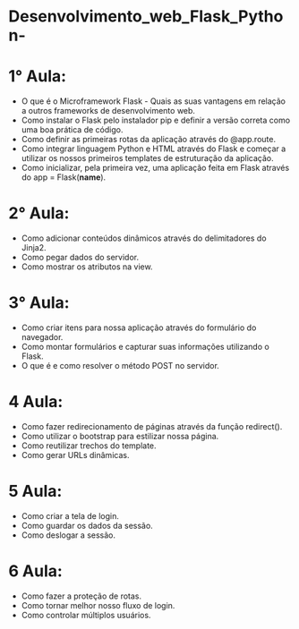 # Desenvolvimento_web_Flask_Python-

# 1° Aula:

- O que é o Microframework Flask - Quais as suas vantagens em relação a outros frameworks de desenvolvimento web.
- Como instalar o Flask pelo instalador pip e definir a versão correta como uma boa prática de código.
- Como definir as primeiras rotas da aplicação através do @app.route.
- Como integrar linguagem Python e HTML através do Flask e começar a utilizar os nossos primeiros templates de estruturação da aplicação.
- Como inicializar, pela primeira vez, uma aplicação feita em Flask através do app = Flask(__name__).

# 2° Aula:

- Como adicionar conteúdos dinâmicos através do delimitadores do Jinja2.
- Como pegar dados do servidor.
- Como mostrar os atributos na view.

# 3° Aula: 

- Como criar itens para nossa aplicação através do formulário do navegador.
- Como montar formulários e capturar suas informações utilizando o Flask.
- O que é e como resolver o método POST no servidor.

# 4 Aula:

- Como fazer redirecionamento de páginas através da função redirect().
- Como utilizar o bootstrap para estilizar nossa página.
- Como reutilizar trechos do template.
- Como gerar URLs dinâmicas.

# 5 Aula:

- Como criar a tela de login.
- Como guardar os dados da sessão.
- Como deslogar a sessão.

# 6 Aula:

- Como fazer a proteção de rotas.
- Como tornar melhor nosso fluxo de login.
- Como controlar múltiplos usuários.